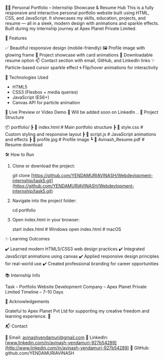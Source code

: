 🧑‍💻 Personal Portfolio – Internship Showcase & Resume Hub
This is a fully responsive and interactive personal portfolio website built using HTML, CSS, and JavaScript. It showcases my skills, education, projects, and resume — all in a sleek, modern design with animations and sparkle effects. Built during my internship journey at Apex Planet Private Limited.

🚀 Features

✅ Beautiful responsive design (mobile-friendly)
🖼️ Profile image with glowing frame
📁 Project showcase with card animations
📄 Downloadable resume option
📫 Contact section with email, GitHub, and LinkedIn links
✨ Particle-based cursor sparkle effect
🌀 Flip/hover animations for interactivity

🔧 Technologies Used

* HTML5
* CSS3 (Flexbox + media queries)
* JavaScript (ES6+)
* Canvas API for particle animation

📸 Live Preview or Video Demo
🎥 Will be added soon on LinkedIn
..
📁 Project Structure

📦 portfolio/
┣ 📜 index.html          # Main portfolio structure
┣ 📜 style.css           # Custom styling and responsive layout
┣ 📜 script.js           # JavaScript animations and effects
┣ 📸 profile.jpg          # Profile image
┗ 📄 Avinash\_Resume.pdf   # Resume download

🛠️ How to Run

1. Clone or download the project:

   git clone [https://github.com/YENDAMURIAVINASH/Webdevlopment-internship/task5.git](https://github.com/YENDAMURIAVINASH/Webdevlopment-internship/task5.git)

2. Navigate into the project folder:

   cd portfolio

3. Open index.html in your browser:

   start index.html   # Windows
   open index.html    # macOS

✨ Learning Outcomes

✔️ Learned modern HTML5/CSS3 web design practices
✔️ Integrated JavaScript animations using canvas
✔️ Applied responsive design principles for real-world use
✔️ Created professional branding for career opportunities

📚 Internship Info

Task – Portfolio Website Development
Company – Apex Planet Private Limited
Timeline – 7–10 Days

🙌 Acknowledgements

Grateful to Apex Planet Pvt Ltd for supporting my creative freedom and learning experience. 💖

📬 Contact

📧 Email: [avinashyendamuri@gmail.com](mailto:avinashyendamuri@gmail.com)
🔗 LinkedIn: [www.linkedin.com/in/avinash-yendamuri-927b54289](http://www.linkedin.com/in/avinash-yendamuri-927b54289)
🐙 GitHub: github.com/YENDAMURIAVINASH
